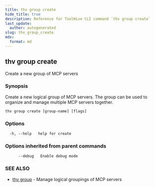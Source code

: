```yaml
---
title: thv group create
hide_title: true
description: Reference for ToolHive CLI command `thv group create`
last_update:
  author: autogenerated
slug: thv_group_create
mdx:
  format: md
---
```


## thv group create

Create a new group of MCP servers

### Synopsis

Create a new logical group of MCP servers.
		 The group can be used to organize and manage multiple MCP servers together.

```
thv group create [group-name] [flags]
```

### Options

```
  -h, --help   help for create
```

### Options inherited from parent commands

```
      --debug   Enable debug mode
```

### SEE ALSO

* [thv group](thv_group.md)	 - Manage logical groupings of MCP servers

